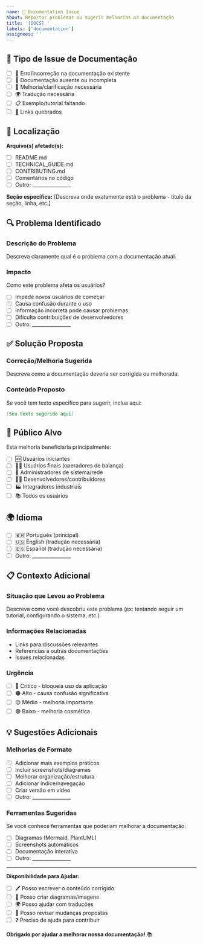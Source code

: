 ```yaml
---
name: 📖 Documentation Issue
about: Reportar problemas ou sugerir melhorias na documentação
title: '[DOCS] '
labels: ['documentation']
assignees: ''
---
```


## 📖 Tipo de Issue de Documentação

- [ ] 🐛 Erro/incorreção na documentação existente
- [ ] 📝 Documentação ausente ou incompleta
- [ ] 🔄 Melhoria/clarificação necessária
- [ ] 🌍 Tradução necessária
- [ ] 📋 Exemplo/tutorial faltando
- [ ] 🔗 Links quebrados

## 📍 Localização

**Arquivo(s) afetado(s):**
- [ ] README.md
- [ ] TECHNICAL_GUIDE.md
- [ ] CONTRIBUTING.md
- [ ] Comentários no código
- [ ] Outro: ________________

**Seção específica:**
[Descreva onde exatamente está o problema - título da seção, linha, etc.]

## 🔍 Problema Identificado

### Descrição do Problema
Descreva claramente qual é o problema com a documentação atual.

### Impacto
Como este problema afeta os usuários?

- [ ] Impede novos usuários de começar
- [ ] Causa confusão durante o uso
- [ ] Informação incorreta pode causar problemas
- [ ] Dificulta contribuições de desenvolvedores
- [ ] Outro: ________________

## ✅ Solução Proposta

### Correção/Melhoria Sugerida
Descreva como a documentação deveria ser corrigida ou melhorada.

### Conteúdo Proposto
Se você tem texto específico para sugerir, inclua aqui:

```markdown
[Seu texto sugerido aqui]
```

## 👥 Público Alvo

Esta melhoria beneficiaria principalmente:

- [ ] 🆕 Usuários iniciantes
- [ ] 👨‍💼 Usuários finais (operadores de balança)
- [ ] 🔧 Administradores de sistema/rede
- [ ] 👨‍💻 Desenvolvedores/contribuidores
- [ ] 🏭 Integradores industriais
- [ ] 📚 Todos os usuários

## 🌍 Idioma

- [ ] 🇧🇷 Português (principal)
- [ ] 🇺🇸 English (tradução necessária)
- [ ] 🇪🇸 Español (tradução necessária)
- [ ] Outro: ________________

## 📋 Contexto Adicional

### Situação que Levou ao Problema
Descreva como você descobriu este problema (ex: tentando seguir um tutorial, configurando o sistema, etc.)

### Informações Relacionadas
- Links para discussões relevantes
- Referencias a outras documentações
- Issues relacionadas

### Urgência
- [ ] 🔴 Crítico - bloqueia uso da aplicação
- [ ] 🟠 Alto - causa confusão significativa
- [ ] 🟡 Médio - melhoria importante
- [ ] 🟢 Baixo - melhoria cosmética

## 💡 Sugestões Adicionais

### Melhorias de Formato
- [ ] Adicionar mais exemplos práticos
- [ ] Incluir screenshots/diagramas
- [ ] Melhorar organização/estrutura
- [ ] Adicionar índice/navegação
- [ ] Criar versão em vídeo
- [ ] Outro: ________________

### Ferramentas Sugeridas
Se você conhece ferramentas que poderiam melhorar a documentação:

- [ ] Diagramas (Mermaid, PlantUML)
- [ ] Screenshots automáticos
- [ ] Documentação interativa
- [ ] Outro: ________________

---

**Disponibilidade para Ajudar:**

- [ ] 🖊️ Posso escrever o conteúdo corrigido
- [ ] 🎨 Posso criar diagramas/imagens
- [ ] 🌍 Posso ajudar com traduções
- [ ] 👀 Posso revisar mudanças propostas
- [ ] ❓ Preciso de ajuda para contribuir

**Obrigado por ajudar a melhorar nossa documentação!** 📚
